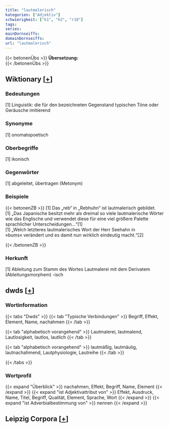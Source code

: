 ```yaml
---
title: "lautmalerisch"
kategorien: ["Adjektiv"]
schwierigkeit: ["k1", "h2", "r18"]
tags:
series:
mainDornseiffs:
domainDornseiffs:
url: "lautmalerisch"
---
```


{{< betonenÜbs >}}
**Übersetzung:**  
{{< /betonenÜbs >}}

## Wiktionary [[+](https://de.wiktionary.org/wiki/lautmalerisch)]

### Bedeutungen
[1] Linguistik: die für den bezeichneten Gegenstand typischen Töne oder Geräusche imitierend  

### Synonyme
[1] onomatopoetisch  

### Oberbegriffe
[1] ikonisch  

### Gegenwörter
[1] abgeleitet, übertragen (Metonym)  

### Beispiele
{{< betonenZB >}}
[1] Das „reb“ in „Rebhuhn“ ist lautmalerisch gebildet.  
[1] „Das Japanische besitzt mehr als dreimal so viele lautmalerische Wörter wie das Englische und verwendet diese für eine viel größere Palette sprachlicher Unterscheidungen…“[1]  
[1] „Welch letzteres lautmalerisches Wort der Herr Seehahn in »bums« verändert und es damit nun wirklich eindeutig macht.“[2]  

{{< /betonenZB >}}
### Herkunft
[1] Ableitung zum Stamm des Wortes Lautmalerei mit dem Derivatem (Ableitungsmorphem) -isch  



## dwds [[+](https://www.dwds.de/wb/lautmalerisch)]

### Wortinformation
{{< tabs "Dwds" >}}
{{< tab "Typische Verbindungen" >}}
Begriff, Effekt, Element, Name, nachahmen
{{< /tab >}}

{{< tab "alphabetisch vorangehend" >}}
Lautmalerei, lautmalend, Lautlosigkeit, lautlos, lautlich
{{< /tab >}}

{{< tab "alphabetisch vorangehend" >}}
lautmäßig, lautmäulig, lautnachahmend, Lautphysiologie, Lautreihe
{{< /tab >}}

{{< /tabs >}}

### Wortprofil
{{< expand "Überblick" >}} nachahmen, Effekt, Begriff, Name, Element {{< /expand >}}
{{< expand "ist Adjektivattribut von" >}} Effekt, Ausdruck, Name, Titel, Begriff, Qualität, Element, Sprache, Wort {{< /expand >}}
{{< expand "ist Adverbialbestimmung von" >}} nennen {{< /expand >}}

## Leipzig Corpora [[+](https://corpora.uni-leipzig.de/en/res?word=lautmalerisch&corpusId=deu_newscrawl-public_2018)]

